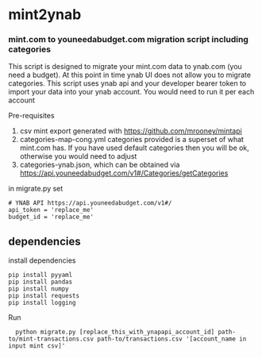 # mint2ynab 
### mint.com to youneedabudget.com migration script including categories

This script is designed to migrate your mint.com data to ynab.com (you need a budget). At this point in time ynab UI does not allow you to migrate categories. This script uses ynab api and your developer bearer token to import your data into your ynab account. You would need to run it per each account

Pre-requisites
1) csv mint export generated with https://github.com/mrooney/mintapi
2) categories-map-cong.yml categories provided is a superset of what mint.com has. If you have used default categories then you will be ok, otherwise you would need to adjust
3) categories-ynab.json, which can be obtained via https://api.youneedabudget.com/v1#/Categories/getCategories

in migrate.py set
```
# YNAB API https://api.youneedabudget.com/v1#/
api_token = 'replace_me'
budget_id = 'replace_me'
```

## dependencies

install dependencies 
```
pip install pyyaml
pip install pandas
pip install numpy
pip install requests
pip install logging
```


Run 
```
  python migrate.py [replace_this_with_ynapapi_account_id] path-to/mint-transactions.csv path-to/transactions.csv '[account_name in input mint csv]'
```
